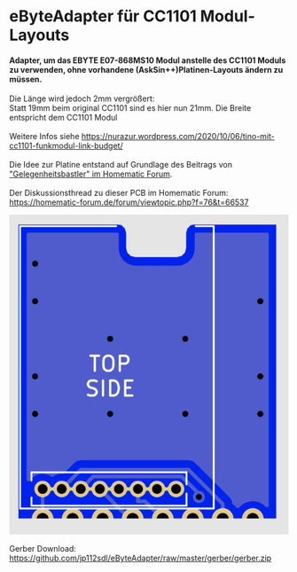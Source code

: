 # eByteAdapter für CC1101 Modul-Layouts

#### Adapter, um das EBYTE E07-868MS10 Modul anstelle des CC1101 Moduls zu verwenden, ohne vorhandene (AskSin++)Platinen-Layouts ändern zu müssen.

Die Länge wird jedoch 2mm vergrößert:<br/>
Statt 19mm beim original CC1101 sind es hier nun 21mm. Die Breite entspricht dem CC1101 Modul
<br/><br/>
Weitere Infos siehe https://nurazur.wordpress.com/2020/10/06/tino-mit-cc1101-funkmodul-link-budget/
<br/><br/>
Die Idee zur Platine entstand auf Grundlage des Beitrags von ["Gelegenheitsbastler" im Homematic Forum](https://homematic-forum.de/forum/viewtopic.php?f=76&t=49719&start=130#p653100).
<br/><br/>
Der Diskussionsthread zu dieser PCB im Homematic Forum: https://homematic-forum.de/forum/viewtopic.php?f=76&t=66537

![pcb](pcb.png)

Gerber Download: https://github.com/jp112sdl/eByteAdapter/raw/master/gerber/gerber.zip
